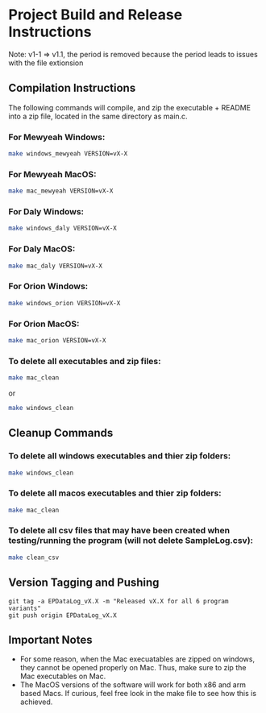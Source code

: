 # Project Build and Release Instructions

Note: v1-1 => v1.1, the period is removed because the period leads to issues with the file extionsion

## Compilation Instructions

The following commands will compile, and zip the executable + README into a zip file, located in the same directory as main.c.

### For Mewyeah Windows:
```bash
make windows_mewyeah VERSION=vX-X
```

### For Mewyeah MacOS:
```bash
make mac_mewyeah VERSION=vX-X
```

### For Daly Windows:
```bash
make windows_daly VERSION=vX-X
```

### For Daly MacOS:
```bash
make mac_daly VERSION=vX-X
```

### For Orion Windows:
```bash
make windows_orion VERSION=vX-X
```

### For Orion MacOS:
```bash
make mac_orion VERSION=vX-X
```

### To delete all executables and zip files:
```bash
make mac_clean
```
or
```bash
make windows_clean
```

## Cleanup Commands
### To delete all windows executables and thier zip folders:
```bash
make windows_clean
```

### To delete all macos executables and thier zip folders:
```bash
make mac_clean
```

### To delete all csv files that may have been created when testing/running the program (will not delete SampleLog.csv):
```bash
make clean_csv
```


## Version Tagging and Pushing
```
git tag -a EPDataLog_vX.X -m "Released vX.X for all 6 program variants"
git push origin EPDataLog_vX.X
```

## Important Notes
- For some reason, when the Mac execuatables are zipped on windows, they cannot be opened properly on Mac. Thus, make sure to zip the Mac executables on Mac.
- The MacOS versions of the software will work for both x86 and arm based Macs. If curious, feel free look in the make file to see how this is achieved.
